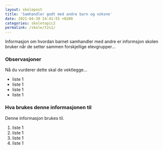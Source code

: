 ```yaml
---
layout: skolepost
title: 'Samhandler godt med andre barn og voksne'
date: 2021-04-30 14:41:55 +0200
categories: skoletopic2
permalink: /skole/t2s1/
---
```


Informasjon om hvordan barnet samhandler med andre er informsjon skolen bruker når de setter sammen forskjellige elevgrupper...

### Observasjoner

Nå du vurderer dette skal de vektlegge...

- liste 1
- liste 1
- liste 1
- liste 1

### Hva brukes denne informasjonen til

Denne informasjon brukes til.

1. liste 1
2. liste 1
3. liste 1
4. liste 1

